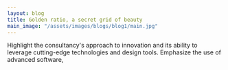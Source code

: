 ```yaml
---
layout: blog
title: Golden ratio, a secret grid of beauty
main_image: "/assets/images/blogs/blog1/main.jpg"
---
```


Highlight the consultancy's approach to innovation and its ability to leverage cutting-edge technologies and design tools. Emphasize the use of advanced software,